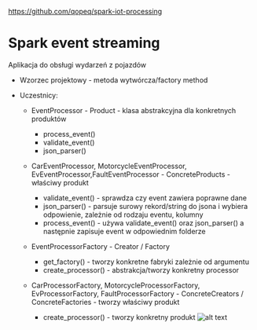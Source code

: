 https://github.com/qopeq/spark-iot-processing
# Spark event streaming

Aplikacja do obsługi wydarzeń z pojazdów

* Wzorzec projektowy - metoda wytwórcza/factory method
* Uczestnicy:

    * EventProcessor - Product - klasa abstrakcyjna dla konkretnych produktów
        * process_event()
        * validate_event()
        * json_parser()

    * CarEventProcessor, MotorcycleEventProcessor, EvEventProcessor,FaultEventProcessor - ConcreteProducts - właściwy produkt

        * validate_event() - sprawdza czy event zawiera poprawne dane
        * json_parser() - parsuje surowy rekord/string do jsona i wybiera odpowienie, zależnie od rodzaju eventu, kolumny
        * process_event() - używa validate_event() oraz json_parser() a następnie zapisuje event w odpowiednim folderze

    * EventProcessorFactory - Creator / Factory
        * get_factory() - tworzy konkretne fabryki zależnie od argumentu
        * create_processor() - abstrakcja/tworzy konkretny processor 

    * CarProcessorFactory, MotorcycleProcessorFactory, EvProcessorFactory, FaultProcessorFactory - ConcreteCreators / ConcreteFactories - tworzy właściwy produkt
        * create_processor() - tworzy konkretny produkt
![alt text]([http://url/to/img.png](https://github.com/qopeq/spark-iot-processing/blob/main/Untitled%20Diagram.jpg))
